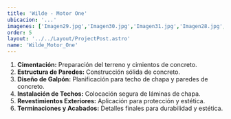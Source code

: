 ```yaml
---
title: 'Wilde - Motor One'
ubicacion: '...'
imagenes: ['Imagen29.jpg','Imagen30.jpg','Imagen31.jpg','Imagen28.jpg','Imagen27.jpg','Imagen26.jpg','Imagen25.jpg']
order: 5
layout: '../../Layout/ProjectPost.astro'
name: 'Wilde_Motor_One'
---
```


1. **Cimentación:** Preparación del terreno y cimientos de concreto.
2. **Estructura de Paredes:** Construcción sólida de concreto.
3. **Diseño de Galpón:** Planificación para techo de chapa y paredes de concreto.
4. **Instalación de Techos:** Colocación segura de láminas de chapa.
5. **Revestimientos Exteriores:** Aplicación para protección y estética.
6. **Terminaciones y Acabados:** Detalles finales para durabilidad y estética.